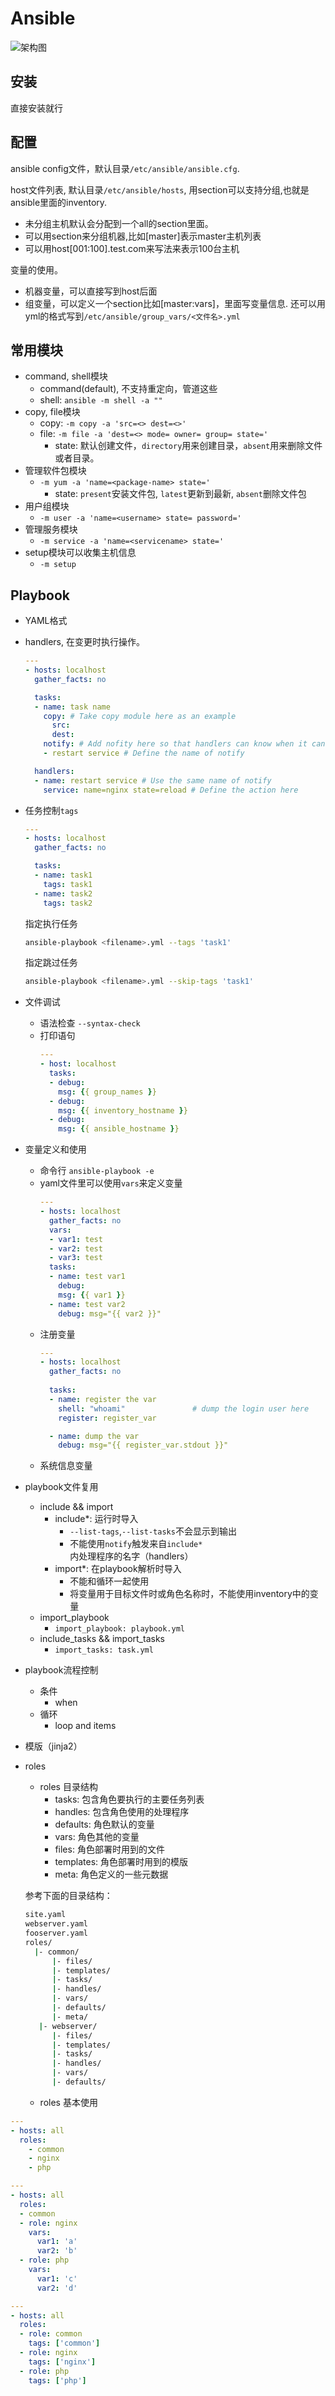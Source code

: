 # Ansible

![架构图](./ansible-arch.png)

## 安装

直接安装就行

## 配置

ansible config文件，默认目录`/etc/ansible/ansible.cfg`.

host文件列表, 默认目录`/etc/ansible/hosts`, 用section可以支持分组,也就是ansible里面的inventory.

- 未分组主机默认会分配到一个all的section里面。
- 可以用section来分组机器,比如[master]表示master主机列表
- 可以用host[001:100].test.com来写法来表示100台主机

变量的使用。

- 机器变量，可以直接写到host后面
- 组变量，可以定义一个section比如[master:vars]，里面写变量信息. 还可以用yml的格式写到`/etc/ansible/group_vars/<文件名>.yml`


## 常用模块

- command, shell模块
  - command(default), 不支持重定向，管道这些
  - shell: `ansible -m shell -a ""`
- copy, file模块
  - copy: `-m copy -a 'src=<> dest=<>'`
  - file: `-m file -a 'dest=<> mode= owner= group= state='`
    - state: 默认创建文件，`directory`用来创建目录，`absent`用来删除文件或者目录。
- 管理软件包模块
  - `-m yum -a 'name=<package-name> state='`
    - state: `present`安装文件包, `latest`更新到最新, `absent`删除文件包
- 用户组模块
  - `-m user -a 'name=<username> state= password='`
- 管理服务模块
  - `-m service -a 'name=<servicename> state='`
- setup模块可以收集主机信息
  - `-m setup`

## Playbook

- YAML格式
- handlers, 在变更时执行操作。
  ```yaml
  ---
  - hosts: localhost
    gather_facts: no

    tasks:
    - name: task name
      copy: # Take copy module here as an example
        src:
        dest:
      notify: # Add nofity here so that handlers can know when it can be triggered
      - restart service # Define the name of notify

    handlers:
    - name: restart service # Use the same name of notify
      service: name=nginx state=reload # Define the action here
  ```
- 任务控制`tags`
  ```yaml
  ---
  - hosts: localhost
    gather_facts: no

    tasks:
    - name: task1
      tags: task1
    - name: task2
      tags: task2
  ```
  指定执行任务
  ```bash
  ansible-playbook <filename>.yml --tags 'task1'
  ```
  指定跳过任务
  ```bash
  ansible-playbook <filename>.yml --skip-tags 'task1'
  ```
- 文件调试
  - 语法检查 `--syntax-check`
  - 打印语句
    ```yaml
    ---
    - host: localhost
      tasks:
      - debug:
        msg: {{ group_names }}
      - debug:
        msg: {{ inventory_hostname }}
      - debug:
        msg: {{ ansible_hostname }}
    ```
- 变量定义和使用
  - 命令行 `ansible-playbook -e`
  - yaml文件里可以使用`vars`来定义变量
    ```yaml
    ---
    - hosts: localhost
      gather_facts: no
      vars:
      - var1: test
      - var2: test
      - var3: test
      tasks:
      - name: test var1
        debug: 
        msg: {{ var1 }}
      - name: test var2
        debug: msg="{{ var2 }}"
    ```
  - 注册变量
    ```yaml
    ---
    - hosts: localhost
      gather_facts: no
      
      tasks:
      - name: register the var
        shell: "whoami"               # dump the login user here 
        register: register_var

      - name: dump the var
        debug: msg="{{ register_var.stdout }}"
    ```
  - 系统信息变量
- playbook文件复用
  - include && import
    - include*: 运行时导入
      - `--list-tags`,`--list-tasks`不会显示到输出
      - 不能使用`notify`触发来自`include*`内处理程序的名字（handlers）
    - import*: 在playbook解析时导入
      - 不能和循环一起使用
      - 将变量用于目标文件时或角色名称时，不能使用inventory中的变量
  - import_playbook
    - `import_playbook: playbook.yml`
  - include_tasks && import_tasks
    - `import_tasks: task.yml`
- playbook流程控制
  - 条件
    - when
  - 循环
    - loop and items
- 模版（jinja2）
- roles
  - roles 目录结构
    - tasks: 包含角色要执行的主要任务列表
    - handles: 包含角色使用的处理程序
    - defaults: 角色默认的变量
    - vars: 角色其他的变量
    - files: 角色部署时用到的文件
    - templates: 角色部署时用到的模版
    - meta: 角色定义的一些元数据
  
  参考下面的目录结构：
    ```bash
    site.yaml
    webserver.yaml
    fooserver.yaml
    roles/
      |- common/
          |- files/
          |- templates/
          |- tasks/
          |- handles/
          |- vars/
          |- defaults/
          |- meta/
       |- webserver/
          |- files/
          |- templates/
          |- tasks/
          |- handles/
          |- vars/
          |- defaults/
    ```
  - roles 基本使用

```yaml
---
- hosts: all
  roles:
    - common
    - nginx
    - php
```

```yaml
---
- hosts: all
  roles:
  - common
  - role: nginx
    vars:
      var1: 'a'
      var2: 'b'
  - role: php
    vars:
      var1: 'c'
      var2: 'd'
```

```yaml
---
- hosts: all
  roles:
  - role: common
    tags: ['common']
  - role: nginx
    tags: ['nginx']
  - role: php
    tags: ['php']
```
